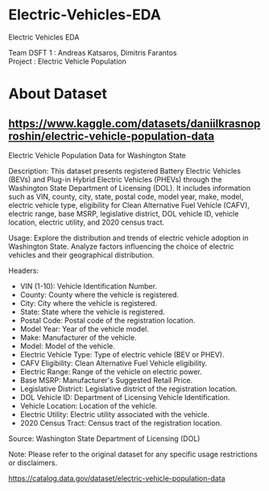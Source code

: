 # Electric-Vehicles-EDA
Electric Vehicles EDA

Team DSFT 1 : Andreas Katsaros, Dimitris Farantos <br>
Project : Electric Vehicle Population


# About Dataset

## https://www.kaggle.com/datasets/daniilkrasnoproshin/electric-vehicle-population-data

Electric Vehicle Population Data for Washington State

Description:
This dataset presents registered Battery Electric Vehicles (BEVs) and Plug-in Hybrid Electric Vehicles (PHEVs) through the Washington State Department of Licensing (DOL). It includes information such as VIN, county, city, state, postal code, model year, make, model, electric vehicle type, eligibility for Clean Alternative Fuel Vehicle (CAFV), electric range, base MSRP, legislative district, DOL vehicle ID, vehicle location, electric utility, and 2020 census tract.

Usage:
Explore the distribution and trends of electric vehicle adoption in Washington State. Analyze factors influencing the choice of electric vehicles and their geographical distribution.

Headers:

- VIN (1-10): Vehicle Identification Number.
- County: County where the vehicle is registered.
- City: City where the vehicle is registered.
- State: State where the vehicle is registered.
- Postal Code: Postal code of the registration location.
- Model Year: Year of the vehicle model.
- Make: Manufacturer of the vehicle.
- Model: Model of the vehicle.
- Electric Vehicle Type: Type of electric vehicle (BEV or PHEV).
- CAFV Eligibility: Clean Alternative Fuel Vehicle eligibility.
- Electric Range: Range of the vehicle on electric power.
- Base MSRP: Manufacturer's Suggested Retail Price.
- Legislative District: Legislative district of the registration location.
- DOL Vehicle ID: Department of Licensing Vehicle Identification.
- Vehicle Location: Location of the vehicle.
- Electric Utility: Electric utility associated with the vehicle.
- 2020 Census Tract: Census tract of the registration location.

Source: Washington State Department of Licensing (DOL)

Note: Please refer to the original dataset for any specific usage restrictions or disclaimers.

https://catalog.data.gov/dataset/electric-vehicle-population-data